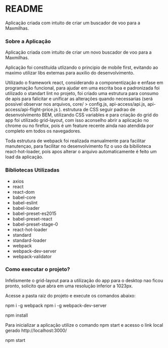 # README #

Aplicação criada com intuito de criar um buscador de voo para a Maxmilhas.

### Sobre a Aplicação ###


Aplicação criada com intuito de criar um novo buscador de voo para a Maxmilhas.

Aplicação foi constituída utlizando o principio de mobile first, evitando ao maximo utilizar libs externas para auxilio do desenvolvimento.

Utilizado o framework react, considerando a componentização e enfase em programação funcional, para ajudar em uma escrita boa e padronizada foi utilizado o standart lint no projeto, foi criado uma estrutura para consumo de apis para falicitar e unificar as alterações quando necessarias (será possivel observar nos arquivos, core/ > config.js, api-access/api.js,  api-access/api-flight-price.js ). estrutura de CSS seguir padrao de desenvolvimento BEM, utilizando CSS variables e para criação do grid do app foi utilizado grid-layout, com isso aconselho abrir a aplicação no chrome ou no firefox, pois é um feature recente ainda nao atendida por completo em todos os navegadores.

Toda estrutura de webpack foi realizada manualmente para facilitar manutençao, para facilitar no desenvolvimento fiz o uso da bibilioteca react-hot-loader, pois apos alterar o arquivo automaticamente é feito um load da aplicação.

### Bibliotecas Utilizadas  ###

 * axios
 * react
 * react-dom
 * babel-core
 * babel-eslint
 * babel-loader
 * babel-preset-es2015
 * babel-preset-react
 * babel-preset-stage-0
 * react-hot-loader
 * standard
 * standard-loader
 * webpack
 * webpack-dev-server
 * webpack-validator

### Como executar o projeto?  ###

Infelismente o grid-layout para a utilização do app para o desktop nao ficou pronto, solicito que abra em uma resolução inferior a 1023px.

Acesse a pasta raiz do projeto e execute os comandos abaixo: 

npm i -g webpack
npm i -g webpack-dev-server

npm install

Para inicializar a aplicação utilize o comando npm start e acesso o link local gerado http://localhost:3000/

npm start

